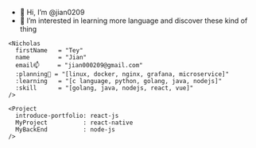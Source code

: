 - 👋 Hi, I’m @jian0209
- 👀 I’m interested in learning more language and discover these kind of thing

``` 
<Nicholas 
  firstName   = "Tey" 
  name        = "Jian"
  email📫     = "jian000209@gmail.com"
  :planning🌱 = "[linux, docker, nginx, grafana, microservice]"
  :learning   = "[c language, python, golang, java, nodejs]"
  :skill      = "[golang, java, nodejs, react, vue]"
/>
```

<!---
jian0209/jian0209 is a ✨ special ✨ repository because its `README.md` (this file) appears on your GitHub profile.
You can click the Preview link to take a look at your changes.
--->

```
<Project
  introduce-portfolio: react-js
  MyProject          : react-native
  MyBackEnd          : node-js
/>
```
